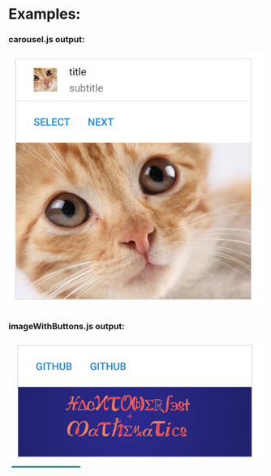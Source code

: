 # Examples:

### carousel.js output:

![carousel card output](https://github.com/BaReinhard/hangouts-card-helper/blob/master/images/carousel_example.png?raw=true)

### imageWithButtons.js output:

![imageWithButtons card output](https://github.com/BaReinhard/hangouts-card-helper/blob/master/images/readme_example.png?raw=true)
